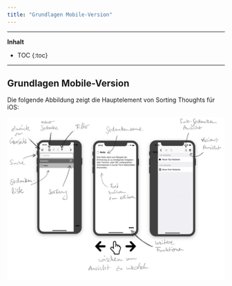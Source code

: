 ```yaml
---
title: "Grundlagen Mobile-Version"
---
```

---------------
__Inhalt__
* TOC
{:toc}
---------------

## Grundlagen Mobile-Version

Die folgende Abbildung zeigt die Hauptelement von Sorting Thoughts für iOS:

![ST mobile erklärt](../assets/images/ios-st-erklaert.png)

